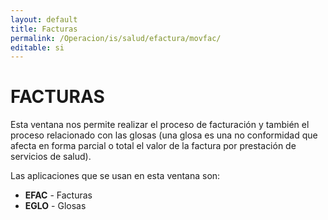 ```yaml
---
layout: default
title: Facturas
permalink: /Operacion/is/salud/efactura/movfac/
editable: si
---
```


# FACTURAS  

Esta ventana nos permite realizar el proceso de facturación y también el proceso relacionado con las glosas (una glosa es una no conformidad que afecta en forma parcial o total el valor de la factura por prestación de servicios de salud).  

Las aplicaciones que se usan en esta ventana son:  

* **EFAC** - Facturas  
* **EGLO** - Glosas

